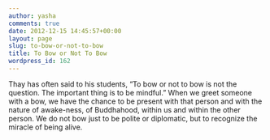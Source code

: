 ```yaml
---
author: yasha
comments: true
date: 2012-12-15 14:45:57+00:00
layout: page
slug: to-bow-or-not-to-bow
title: To Bow or Not To Bow
wordpress_id: 162
---
```


Thay has often said to his students, “To bow or not to bow is not the question. The important thing is to be mindful.” When we greet someone with a bow, we have the chance to be present with that person and with the nature of awake-ness, of Buddhahood, within us and within the other person. We do not bow just to be polite or diplomatic, but to recognize the miracle of being alive.
